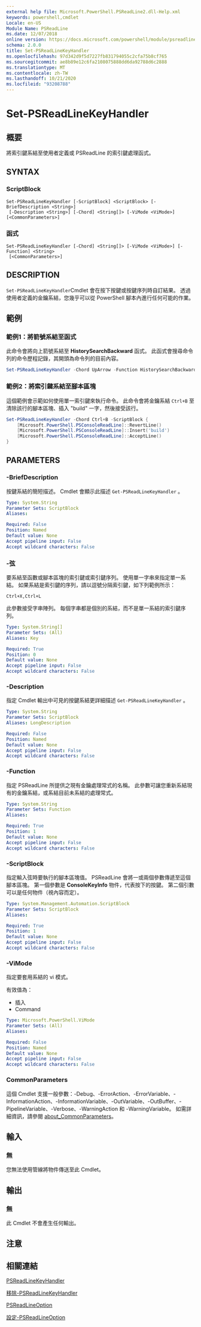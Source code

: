 ```yaml
---
external help file: Microsoft.PowerShell.PSReadLine2.dll-Help.xml
keywords: powershell,cmdlet
Locale: en-US
Module Name: PSReadLine
ms.date: 12/07/2018
online version: https://docs.microsoft.com/powershell/module/psreadline/set-psreadlinekeyhandler?view=powershell-7.1&WT.mc_id=ps-gethelp
schema: 2.0.0
title: Set-PSReadLineKeyHandler
ms.openlocfilehash: 97d342d9f5d7227fb831794055c2cfa75b8cf765
ms.sourcegitcommit: ae8b89e12c6fa2108075888dd6da92788d6c2888
ms.translationtype: MT
ms.contentlocale: zh-TW
ms.lasthandoff: 10/21/2020
ms.locfileid: "93208788"
---
```

# Set-PSReadLineKeyHandler

## 概要
將索引鍵系結至使用者定義或 PSReadLine 的索引鍵處理函式。

## SYNTAX

### ScriptBlock

```
Set-PSReadLineKeyHandler [-ScriptBlock] <ScriptBlock> [-BriefDescription <String>]
 [-Description <String>] [-Chord] <String[]> [-ViMode <ViMode>] [<CommonParameters>]
```

### 函式

```
Set-PSReadLineKeyHandler [-Chord] <String[]> [-ViMode <ViMode>] [-Function] <String>
 [<CommonParameters>]
```

## DESCRIPTION

`Set-PSReadLineKeyHandler`Cmdlet 會在按下按鍵或按鍵序列時自訂結果。 透過使用者定義的金鑰系結，您幾乎可以從 PowerShell 腳本內進行任何可能的作業。

## 範例

### 範例1：將箭號系結至函式

此命令會將向上箭號系結至 **HistorySearchBackward** 函式。 此函式會搜尋命令列的命令歷程記錄，其開頭為命令列的目前內容。

```powershell
Set-PSReadLineKeyHandler -Chord UpArrow -Function HistorySearchBackward
```

### 範例2：將索引鍵系結至腳本區塊

這個範例會示範如何使用單一索引鍵來執行命令。 此命令會將金鑰系結 `Ctrl+B` 至清除該行的腳本區塊、插入 "build" 一字，然後接受該行。

```powershell
Set-PSReadLineKeyHandler -Chord Ctrl+B -ScriptBlock {
    [Microsoft.PowerShell.PSConsoleReadLine]::RevertLine()
    [Microsoft.PowerShell.PSConsoleReadLine]::Insert('build')
    [Microsoft.PowerShell.PSConsoleReadLine]::AcceptLine()
}
```

## PARAMETERS

### -BriefDescription

按鍵系結的簡短描述。 Cmdlet 會顯示此描述 `Get-PSReadLineKeyHandler` 。

```yaml
Type: System.String
Parameter Sets: ScriptBlock
Aliases:

Required: False
Position: Named
Default value: None
Accept pipeline input: False
Accept wildcard characters: False
```

### -弦

要系結至函數或腳本區塊的索引鍵或索引鍵序列。 使用單一字串來指定單一系結。 如果系結是索引鍵的序列，請以逗號分隔索引鍵，如下列範例所示：

`Ctrl+X,Ctrl+L`

此參數接受字串陣列。 每個字串都是個別的系結，而不是單一系結的索引鍵序列。

```yaml
Type: System.String[]
Parameter Sets: (All)
Aliases: Key

Required: True
Position: 0
Default value: None
Accept pipeline input: False
Accept wildcard characters: False
```

### -Description

指定 Cmdlet 輸出中可見的按鍵系結更詳細描述 `Get-PSReadLineKeyHandler` 。

```yaml
Type: System.String
Parameter Sets: ScriptBlock
Aliases: LongDescription

Required: False
Position: Named
Default value: None
Accept pipeline input: False
Accept wildcard characters: False
```

### -Function

指定 PSReadLine 所提供之現有金鑰處理常式的名稱。 此參數可讓您重新系結現有的金鑰系結，或系結目前未系結的處理常式。

```yaml
Type: System.String
Parameter Sets: Function
Aliases:

Required: True
Position: 1
Default value: None
Accept pipeline input: False
Accept wildcard characters: False
```

### -ScriptBlock

指定輸入弦時要執行的腳本區塊值。 PSReadLine 會將一或兩個參數傳遞至這個腳本區塊。 第一個參數是 **ConsoleKeyInfo** 物件，代表按下的按鍵。 第二個引數可以是任何物件（視內容而定）。

```yaml
Type: System.Management.Automation.ScriptBlock
Parameter Sets: ScriptBlock
Aliases:

Required: True
Position: 1
Default value: None
Accept pipeline input: False
Accept wildcard characters: False
```

### -ViMode

指定要套用系結的 vi 模式。

有效值為：

- 插入
- Command

```yaml
Type: Microsoft.PowerShell.ViMode
Parameter Sets: (All)
Aliases:

Required: False
Position: Named
Default value: None
Accept pipeline input: False
Accept wildcard characters: False
```

### CommonParameters

這個 Cmdlet 支援一般參數：-Debug、-ErrorAction、-ErrorVariable、-InformationAction、-InformationVariable、-OutVariable、-OutBuffer、-PipelineVariable、-Verbose、-WarningAction 和 -WarningVariable。 如需詳細資訊，請參閱 [about_CommonParameters](https://go.microsoft.com/fwlink/?LinkID=113216)。

## 輸入

### 無

您無法使用管線將物件傳送至此 Cmdlet。

## 輸出

### 無

此 Cmdlet 不會產生任何輸出。

## 注意

## 相關連結

[PSReadLineKeyHandler](Get-PSReadLineKeyHandler.md)

[移除-PSReadLineKeyHandler](Remove-PSReadLineKeyHandler.md)

[PSReadLineOption](Get-PSReadLineOption.md)

[設定-PSReadLineOption](Set-PSReadLineOption.md)

